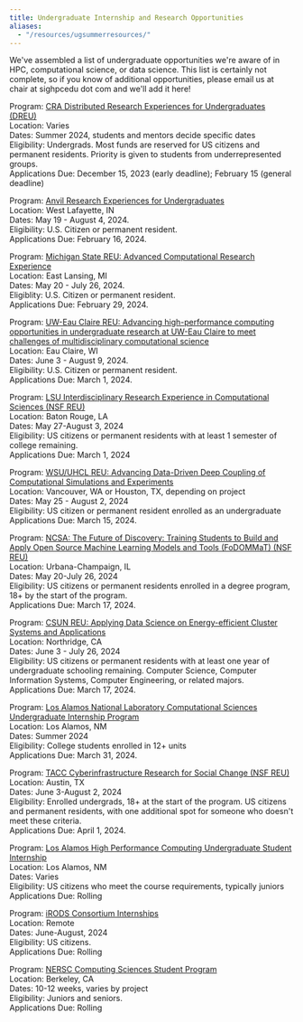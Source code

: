 ```yaml
---
title: Undergraduate Internship and Research Opportunities
aliases:
  - "/resources/ugsummerresources/"
---
```


We've assembled a list of undergraduate opportunities we're aware of in HPC, computational science, or data science.  This list is certainly not complete, so if you know of additional opportunities, please email us at chair at sighpcedu dot com and we'll add it here!

<!-- Program: [Los Alamos National Lab Supercomputer Institute](https://www.lanl.gov/projects/national-security-education-center/information-science-technology/summer-schools/cscnsi/index.php)  
Location: Los Alamos, NM  
Dates: May 20 – August 9, 2024.  
Eligibility: US citizens.  
Applications Due: January 2, 2024.  //-->

<!-- Program: [Future Computing Summern Internship at the National Security Agency](https://www.lps.umd.edu/2024-future-computing-summer-internship/)  
Location: Catonsville, MD  
Dates: June 10 - August 9, 2024.  
Eligibility: US citizen, 18+ enrolled undergraduate. Preference given to rising seniors.  
Applications due: January 3, 2024.  //-->

<!-- Program: [NCAR Summer Internships in Parallel Computational Science (SIParCS)](https://www2.cisl.ucar.edu/outreach/internships/how_to_apply)  
Location: Boulder, CO  
Dates: May 20 - August 2, 2024.  
Eligibility: Completed one year of undergraduate work and able to work in the US.  
Applications Due: January 19, 2024.  //-->

<!-- Program: [Lawrence Livermore National Lab HPC Cluster Engineer Academy](https://computing.llnl.gov/hpc-cluster-engineer-academy)  
Location: Livermore, CA  
Dates: A subset of May 6 - August 30, 2024.  
Eligiblity: Enrolled undergraduate.  
Applications Due: January 26, 2024.  //-->

<!-- Program: [Lawrence Livermore National Lab DevOps Internship Team](https://computing.llnl.gov/devops-internship-team-do-it)  
Location: Livermore, CA  
Dates: A subset of May 6 - August 30, 2024.  
Eligiblity: Enrolled undergraduate.  
Applications Due: January 26, 2024.  //-->

<!-- Program: [Lawrence Livermore National Lab Data Science Summer Institute](https://data-science.llnl.gov/dssi)  
Location: Livermore, CA  
Dates: May 20 - August 9, 2024 or June 24 - September 13, 2024.   
Eligiblity: Enrolled undergraduate.  
Applications Due: January 26, 2024.  //-->

<!-- Program: [TACC SGX3 Science Gateway Development Internship](https://sciencegateways.org/internships)  
Location: Austin, TX  
Dates: June 3 - August 2, 2024.  
Eligibility: All undergraduates.  
Application Due: Reviews begin on November 1, 2023; applications close on January 31, 2024.  //-->

<!-- Program: [Clarkson University REU: High Performance Computing with Engineering Applications](http://reu-hpc.clarkson.edu/)  
Location: Potsdam, NY  
Dates: May 19 - July 23, 2024.  
Eligibility: US citizen or permanent resident.  
Application Due: February 1, 2024.  //-->

<!-- Program: [Flatiron Institute - Simons Foundation Center for Computational Neuroscience](https://apply.interfolio.com/137388)  
Location: New York, NY  
Dates: May 28 - August 9, 2024.  
Eligibility: Enrolled undergraduate.  
Applications Due: February 2, 2024.  //-->

<!-- Program: [Flatiron Institute - Simons Foundation Scientific Computing Core, High Performance Computing Intern](https://simonsfoundation.wd1.myworkdayjobs.com/en-US/simonsfoundationcareers/job/162-Fifth-Avenue-New-York-NY/High-Performance-Computing-Intern--Hardware-and-Software-Benchmarking-_R0001467-1?workerSubType=5a680967794410df19190359dd181ffb)  
Location: New York, NY  
Dates: Late May - mid August, 2024.  
Eligibility: Enrolled undergraduate or graduate.  
Applications Due: February 2, 2024.  //-->

<!-- Program: [Flatiron Institute - Simons Foundation Scientific Computing Core, Scientific Computing Intern](https://simonsfoundation.wd1.myworkdayjobs.com/en-US/simonsfoundationcareers/job/162-Fifth-Avenue-New-York-NY/Scientific-Computing-Intern_R0001468-1?workerSubType=5a680967794410df19190359dd181ffb)  
Location: New York, NY  
Dates: Late May - mid August, 2024.  
Eligibility: Enrolled undergraduate or graduate.  
Applications Due: February 2, 2024.  //-->

<!-- Program: [TACC SCIPE AI in Civil Engineering](https://www.tacc.utexas.edu/education/undergraduates-graduates/scipe/)  
Location: Austin, TX  
Dates: June 1 - June 30, 2024.  
Eligibility: Undergrads studying at a US institution.  
Applications Due: February 6, 2024.  //-->

Program: [CRA Distributed Research Experiences for Undergraduates (DREU)](https://cra.org/cra-wp/dreu/)  
Location: Varies  
Dates: Summer 2024, students and mentors decide specific dates   
Eligibility: Undergrads.  Most funds are reserved for US citizens and permanent residents.  Priority is given to students from underrepresented groups.  
Applications Due: December 15, 2023 (early deadline); February 15 (general deadline)  

Program: [Anvil Research Experiences for Undergraduates](https://www.rcac.purdue.edu/anvil/reu)  
Location: West Lafayette, IN  
Dates: May 19 - August 4, 2024.  
Eligibility: U.S. Citizen or permanent resident.  
Applications Due: February 16, 2024.  

Program: [Michigan State REU: Advanced Computational Research Experience](https://icer-acres.msu.edu/)  
Location: East Lansing, MI  
Dates: May 20 - July 26, 2024.  
Eligiblity: U.S. Citizen or permanent resident.  
Applications Due: February 29, 2024.  

Program: [UW-Eau Claire REU:  Advancing high-performance computing opportunities in undergraduate research at UW-Eau Claire to meet challenges of multidisciplinary computational science](https://www.uwec.edu/academics/college-arts-sciences/nsf-reu/)  
Location: Eau Claire, WI  
Dates: June 3 - August 9, 2024.  
Eligibility: U.S. Citizen or permanent resident.  
Applications Due: March 1, 2024.  

Program: [LSU Interdisciplinary Research Experience in Computational Sciences (NSF REU)](https://reu.cct.lsu.edu/)  
Location: Baton Rouge, LA  
Dates: May 27-August 3, 2024  
Eligibility: US citizens or permanent residents with at least 1 semester of college remaining.  
Applications Due: March 1, 2024  

Program: [WSU/UHCL REU: Advancing Data-Driven Deep Coupling of Computational Simulations and Experiments](https://reu.encs.vancouver.wsu.edu/)  
Location: Vancouver, WA or Houston, TX, depending on project  
Dates: May 25 - August 2, 2024  
Eligibility: US citizen or permanent resident enrolled as an undergraduate  
Applications Due: March 15, 2024.  

Program:  [NCSA: The Future of Discovery: Training Students to Build and Apply Open Source Machine Learning Models and Tools (FoDOMMaT) (NSF REU)](https://reu.ncsa.illinois.edu/welcome-to-reu-inclusion/)  
Location: Urbana-Champaign, IL  
Dates: May 20-July 26, 2024  
Eligibility: US citizens or permanent residents enrolled in a degree program, 18+ by the start of the program.  
Applications Due:  March 17, 2024.  

Program: [CSUN REU: Applying Data Science on Energy-efficient Cluster Systems and Applications](https://www.csun.edu/reu)  
Location: Northridge, CA  
Dates: June 3 - July 26, 2024  
Eligibility: US citizens or permanent residents with at least one year of undergraduate schooling remaining.  Computer Science, Computer Information Systems, Computer Engineering, or related majors.  
Applications Due:  March 17, 2024.  

Program: [Los Alamos National Laboratory Computational Sciences Undergraduate Internship Program](https://lanl.jobs/search/jobdetails/computational-sciences-undergraduate-internship-program/36942a43-0a8b-477d-bd2e-ac79c8f78391)  
Location: Los Alamos, NM  
Dates: Summer 2024  
Eligibility: College students enrolled in 12+ units  
Applications Due: March 31, 2024.  

Program: [TACC Cyberinfrastructure Research for Social Change (NSF REU)](https://www.tacc.utexas.edu/education/undergrads-grads/reu)  
Location: Austin, TX  
Dates: June 3-August 2, 2024  
Eligibility: Enrolled undergrads, 18+ at the start of the program.  US citizens and permanent residents, with one additional spot for someone who doesn't meet these criteria.    
Applications Due: April 1, 2024.  

<!-- Program: [Los Alamos National Laboratory CCS Internship Program](https://lanl.jobs/search/jobdetails/ccs-internship-program/5beb1c28-41d3-4245-9a3e-d6e7585f75d1)  
Location: Los Alamos, NM  
Dates: Summer 2024  
Eligibility: College students enrolled in 12+ units  
Applications Due:    //-->

Program: [Los Alamos High Performance Computing Undergraduate Student Internship](https://lanl.jobs/search/jobdetails/high-performance-computing-undergraduate-student/37e52cab-8e52-4bd4-9409-61c287f8ae25)  
Location: Los Alamos, NM  
Dates: Varies  
Eligibility: US citizens who meet the course requirements, typically juniors  
Applications Due: Rolling  

Program: [iRODS Consortium Internships](https://irods.org/2024/01/irods-internship-summer-2024/)  
Location: Remote  
Dates: June-August, 2024  
Eligibility: US citizens.  
Applications Due: Rolling  

<!-- Program: [NERSC Summer Internships](https://www.nersc.gov/research-and-development/internships/)  
Location: Berkeley, CA  
Dates: Varies by project  
Applications Due: Rolling  //-->

Program: [NERSC Computing Sciences Student Program](https://jobs.lbl.gov/jobs/2024-computing-sciences-student-program-6100)  
Location: Berkeley, CA  
Dates: 10-12 weeks, varies by project  
Eligibility: Juniors and seniors.  
Applications Due: Rolling  

<!-- Program: [NVIDIA Ignite](https://nvidia.wd5.myworkdayjobs.com/en-US/NVIDIAExternalCareerSite/job/NVIDIA-Ignite-Program---Engineering--Summer-2023_JR1962404-2)  
Location: Santa Clara, CA  
Dates: 12 weeks during summer 2023  
Eligibility: Rising sophomores or juniors in historically underrepresented communities.  
Applications Due: Rolling  //-->
